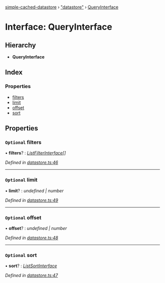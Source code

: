 [simple-cached-datastore](../README.md) › ["datastore"](../modules/_datastore_.md) › [QueryInterface](_datastore_.queryinterface.md)

# Interface: QueryInterface

## Hierarchy

* **QueryInterface**

## Index

### Properties

* [filters](_datastore_.queryinterface.md#optional-filters)
* [limit](_datastore_.queryinterface.md#optional-limit)
* [offset](_datastore_.queryinterface.md#optional-offset)
* [sort](_datastore_.queryinterface.md#optional-sort)

## Properties

### `Optional` filters

• **filters**? : *[ListFilterInterface](_datastore_.listfilterinterface.md)[]*

*Defined in [datastore.ts:46](https://github.com/ehacke/simple-cached-datastore/blob/ff2b7ee/datastore.ts#L46)*

___

### `Optional` limit

• **limit**? : *undefined | number*

*Defined in [datastore.ts:49](https://github.com/ehacke/simple-cached-datastore/blob/ff2b7ee/datastore.ts#L49)*

___

### `Optional` offset

• **offset**? : *undefined | number*

*Defined in [datastore.ts:48](https://github.com/ehacke/simple-cached-datastore/blob/ff2b7ee/datastore.ts#L48)*

___

### `Optional` sort

• **sort**? : *[ListSortInterface](_datastore_.listsortinterface.md)*

*Defined in [datastore.ts:47](https://github.com/ehacke/simple-cached-datastore/blob/ff2b7ee/datastore.ts#L47)*
